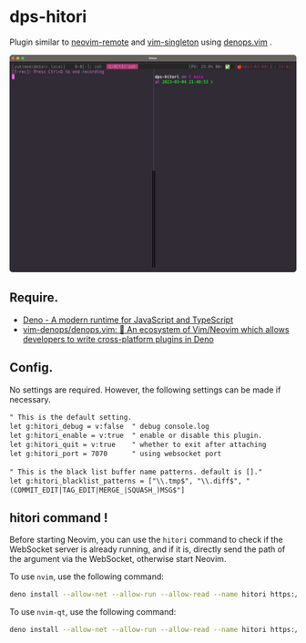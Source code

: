 # dps-hitori

Plugin similar to [neovim-remote](https://github.com/mhinz/neovim-remote) and [vim-singleton](https://github.com/thinca/vim-singleton) using [denops.vim](https://github.com/vim-denops/denops.vim) .

![dps-hitori](./image.gif)

## Require.

- [Deno - A modern runtime for JavaScript and TypeScript](https://deno.land/)
- [vim-denops/denops.vim: 🐜 An ecosystem of Vim/Neovim which allows developers to write cross-platform plugins in Deno](https://github.com/vim-denops/denops.vim)

## Config.

No settings are required. However, the following settings can be made if necessary.

```vim
" This is the default setting.
let g:hitori_debug = v:false  " debug console.log
let g:hitori_enable = v:true  " enable or disable this plugin.
let g:hitori_quit = v:true    " whether to exit after attaching
let g:hitori_port = 7070      " using websocket port

" This is the black list buffer name patterns. default is []."
let g:hitori_blacklist_patterns = ["\\.tmp$", "\\.diff$", "(COMMIT_EDIT|TAG_EDIT|MERGE_|SQUASH_)MSG$"]
```

## hitori command !

Before starting Neovim, you can use the `hitori` command to check if the WebSocket server is already running, and if it is, directly send the path of the argument via the WebSocket, otherwise start Neovim.

To use `nvim`, use the following command:

```sh
deno install --allow-net --allow-run --allow-read --name hitori https://raw.githubusercontent.com/yukimemi/dps-hitori/main/cmd/hitori.ts
```

To use `nvim-qt`, use the following command:

```sh
deno install --allow-net --allow-run --allow-read --name hitori https://raw.githubusercontent.com/yukimemi/dps-hitori/main/cmd/hitori-qt.ts
```
